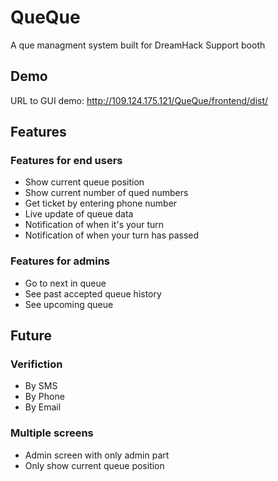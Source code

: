 QueQue
======

A que managment system built for DreamHack Support booth

Demo
------
URL to GUI demo: http://109.124.175.121/QueQue/frontend/dist/

Features
------
### Features for end users
* Show current queue position
* Show current number of qued numbers
* Get ticket by entering phone number
* Live update of queue data
* Notification of when it's your turn
* Notification of when your turn has passed

### Features for admins
* Go to next in queue
* See past accepted queue history
* See upcoming queue

Future
------

### Verifiction
* By SMS
* By Phone
* By Email 

### Multiple screens
* Admin screen with only admin part
* Only show current queue position
